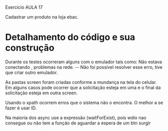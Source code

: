 Exercicio AULA 17

Cadastrar um produto na loja ebac.

# Detalhamento do código e sua construção

Durante os testes ocorreram alguns com o emulador tais como: Não estava conectando , problemas na rede. 
 -- Não foi possível resolver esse erro, tive que criar outro emulador.

 As pastas screen foram criadas conforme a mundança na tela do celular. Em alguns casos pode ocorrer que a solicitação esteja em uma e o final da solicitação esteja em outra screen.

 Usando o xpath ocorrem erros que o sistema não o encontra. O melhor a se fazer é usar ID.

 Na maioria dos async use a expressão (waitForExist), pois wdio nao consegue ou não tem a função de aguardar a espera de um btn surgir

